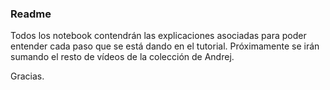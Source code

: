 ### Readme

Todos los notebook contendrán las explicaciones asociadas para poder entender cada paso que se está dando en el tutorial.
Próximamente se irán sumando el resto de vídeos de la colección de Andrej.

Gracias.
